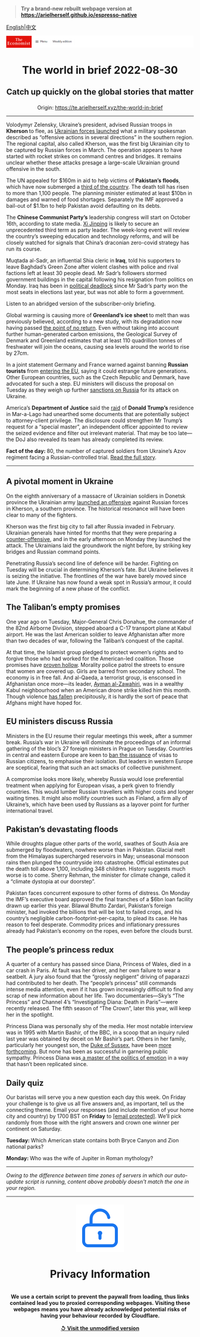 > **Try a brand-new rebuilt webpage version at https://arielherself.github.io/espresso-native**

[English](https://github.com/arielherself/espresso/blob/main/README.md)|[中文](https://github-com.translate.goog/arielherself/espresso/blob/main/README.md?_x_tr_sl=en&_x_tr_tl=zh-CN&_x_tr_hl=zh-CN&_x_tr_pto=wapp)



![The Economist](menubar.png)

# <p align="center">The world in brief 2022-08-30</p>

## <p align="center">Catch up quickly on the global stories that matter</p>

<p align="center">Origin: <a href="https://te.arielherself.xyz/the-world-in-brief">https://te.arielherself.xyz/the-world-in-brief</a><hr>

Volodymyr Zelensky, Ukraine’s president, advised Russian troops in <strong>Kherson </strong>to flee, as [Ukrainian forces launched](https://te.arielherself.xyz/europe/2022/08/29/ukraine-starts-a-push-to-recapture-kherson-a-crucial-russian-occupied-city) what a military spokesman described as “offensive actions in several directions” in the southern region. The regional capital, also called Kherson, was the first big Ukrainian city to be captured by Russian forces in March. The operation appears to have started with rocket strikes on command centres and bridges. It remains unclear whether these attacks presage a large-scale Ukrainian ground offensive in the south.

The UN appealed for $160m in aid to help victims of <strong>Pakistan’s floods</strong>, which have now submerged a [third of the country](https://te.arielherself.xyz/asia/2022/08/30/pakistan-has-been-hit-by-its-worst-floods-in-recent-memory). The death toll has risen to more than 1,100 people. The planning minister estimated at least $10bn in damages and warned of food shortages. Separately the IMF approved a bail-out of $1.1bn to help Pakistan avoid defaulting on its debts.

The <strong>Chinese Communist Party’s</strong> leadership congress will start on October 16th, according to state media. [Xi Jinping](https://te.arielherself.xyz/china/2022/07/13/xi-jinping-has-nurtured-an-ugly-form-of-chinese-nationalism) is likely to secure an unprecedented third term as party leader. The week-long event will review the country’s sweeping education and technology reforms, and will be closely watched for signals that China’s draconian zero-covid strategy has run its course.

Muqtada al-Sadr, an influential Shia cleric in<strong> Iraq</strong>, told his supporters to leave Baghdad’s Green Zone after violent clashes with police and rival factions left at least 30 people dead. Mr Sadr’s followers stormed government buildings in the capital following his resignation from politics on Monday. Iraq has been in [political deadlock](https://te.arielherself.xyz/middle-east-and-africa/2022/08/01/iraqs-parliamentary-plague) since Mr Sadr’s party won the most seats in elections last year, but was not able to form a government.

Listen to an abridged version of the subscriber-only briefing.

Global warming is causing more of <strong>Greenland’s ice sheet </strong>to melt than was previously believed, according to a new study, with its degradation now having passed [the point of no return](https://te.arielherself.xyz/graphic-detail/2020/08/25/the-greenland-ice-sheet-has-melted-past-the-point-of-no-return). Even without taking into account further human-generated carbon emissions, the Geological Survey of Denmark and Greenland estimates that at least 110 quadrillion tonnes of freshwater will join the oceans, causing sea levels around the world to rise by 27cm.

In a joint statement Germany and France warned against banning <strong>Russian tourists </strong>from [entering the EU](https://te.arielherself.xyz/graphic-detail/2022/03/04/russians-are-trying-to-flee-putins-chaos), saying it could estrange future generations. Other European countries, such as the Czech Republic and Denmark, have advocated for such a step. EU ministers will discuss the proposal on Tuesday as they weigh up further [sanctions on Russia](https://te.arielherself.xyz/finance-and-economics/2022/08/24/western-sanctions-will-eventually-impair-russias-economy) for its attack on Ukraine.

America’s <strong>Department of Justice</strong> said the [raid](https://te.arielherself.xyz/united-states/2022/08/10/the-raid-on-mar-a-lago-could-shake-americas-foundations) of <strong>Donald Trump’s</strong> residence in Mar-a-Lago had unearthed some documents that are potentially subject to attorney-client privilege. The disclosure could strengthen Mr Trump’s request for a “special master”, an independent officer appointed to review the seized evidence and filter out irrelevant material. That may be too late—the DoJ also revealed its team has already completed its review.

<strong>Fact of the day: </strong>80, the number of captured soldiers from Ukraine’s Azov regiment facing a Russian-controlled trial. [Read the full story](https://te.arielherself.xyz/europe/2022/08/28/russia-prepares-an-international-tribunal-for-the-ukrainian-defenders-of-mariupol).

----------

## A pivotal moment in Ukraine

On the eighth anniversary of a massacre of Ukrainian soldiers in Donetsk province the Ukrainian army [launched an offensive](https://te.arielherself.xyz/europe/2022/08/29/ukraine-starts-a-push-to-recapture-kherson-a-crucial-russian-occupied-city) against Russian forces in Kherson, a southern province. The historical resonance will have been clear to many of the fighters.

Kherson was the first big city to fall after Russia invaded in February. Ukrainian generals have hinted for months that they were preparing a [counter-offensive](https://te.arielherself.xyz/europe/2022/08/14/a-ukrainian-counter-offensive-in-kherson-faces-steep-odds), and in the early afternoon on Monday they launched the attack. The Ukrainians laid the groundwork the night before, by striking key bridges and Russian command points.

Penetrating Russia’s second line of defence will be harder. Fighting on Tuesday will be crucial in determining Kherson’s fate. But Ukraine believes it is seizing the initiative. The frontlines of the war have barely moved since late June. If Ukraine has now found a weak spot in Russia’s armour, it could mark the beginning of a new phase of the conflict.

## The Taliban’s empty promises

One year ago on Tuesday, Major-General Chris Donahue, the commander of the 82nd Airborne Division, stepped aboard a C-17 transport plane at Kabul airport. He was the last American soldier to leave Afghanistan after more than two decades of war, following the Taliban’s conquest of the capital.

At that time, the Islamist group pledged to protect women’s rights and to forgive those who had worked for the American-led coalition. Those promises have [proven hollow](https://te.arielherself.xyz/asia/2022/08/11/afghanistan-is-poorer-and-hungrier-than-a-year-ago). Morality police patrol the streets to ensure that women are covered up. Girls are barred from secondary school. The economy is in free fall. And al-Qaeda, a terrorist group, is ensconsed in Afghanistan once more—its leader, [Ayman al-Zawahiri](https://te.arielherself.xyz/asia/2022/08/02/the-death-of-al-qaedas-leader-may-not-halt-a-jihadist-resurgence), was in a wealthy Kabul neighbourhood when an American drone strike killed him this month. Though violence [has fallen](https://te.arielherself.xyz/graphic-detail/2022/08/15/violence-in-afghanistan-has-dropped-under-the-taliban) precipitously, it is hardly the sort of peace that Afghans might have hoped for.

## EU ministers discuss Russia

Ministers in the EU resume their regular meetings this week, after a summer break. Russia’s war in Ukraine will dominate the proceedings of an informal gathering of the bloc’s 27 foreign ministers in Prague on Tuesday. Countries in central and eastern Europe are keen to [ban the issuance](https://te.arielherself.xyz/europe/2022/08/25/as-the-war-in-ukraine-drags-on-the-costs-for-europe-are-mounting) of visas to Russian citizens, to emphasise their isolation. But leaders in western Europe are sceptical, fearing that such an act smacks of collective punishment.

A compromise looks more likely, whereby Russia would lose preferential treatment when applying for European visas, a perk given to friendly countries. This would lumber Russian travellers with higher costs and longer waiting times. It might also mollify countries such as Finland, a firm ally of Ukraine’s, which have been used by Russians as a layover point for further international travel.

## Pakistan’s devastating floods

While droughts plague other parts of the world, swathes of South Asia are submerged by floodwaters, nowhere worse than in Pakistan. Glacial melt from the Himalayas supercharged reservoirs in May; unseasonal monsoon rains then plunged the countryside into catastrophe. Official estimates put the death toll above 1,100, including 348 children. History suggests much worse is to come. Sherry Rehman, the minister for climate change, called it a “climate dystopia at our doorstep”.

Pakistan faces concurrent exposure to other forms of distress. On Monday the IMF’s executive board approved the final tranches of a $6bn loan facility drawn up earlier this year. Bilawal Bhutto Zardari, Pakistan’s foreign minister, had invoked the billions that will be lost to failed crops, and his country’s negligible carbon-footprint-per-capita, to plead its case. He has reason to feel desperate. Commodity prices and inflationary pressures already had Pakistan’s economy on the ropes, even before the clouds burst.

## The people’s princess redux

A quarter of a century has passed since Diana, Princess of Wales, died in a car crash in Paris. At fault was her driver, and her own failure to wear a seatbelt. A jury also found that the “grossly negligent” driving of paparazzi had contributed to her death. The “people’s princess” still commands intense media attention, even if it has grown increasingly difficult to find any scrap of new information about her life. Two documentaries—Sky’s “The Princess” and Channel 4’s “Investigating Diana: Death in Paris”—were recently released. The fifth season of “The Crown”, later this year, will keep her in the spotlight.

Princess Diana was personally shy of the media. Her most notable interview was in 1995 with Martin Bashir, of the BBC, in a scoop that an inquiry ruled last year was obtained by deceit on Mr Bashir’s part. Others in her family, particularly her youngest son, the [Duke of Sussex](https://te.arielherself.xyz/britain/2020/01/16/harry-meghan-and-marx), have been [more forthcoming](https://te.arielherself.xyz/britain/2021/03/08/prince-harry-and-meghan-markle-take-on-the-firm). But none has been as successful in garnering public sympathy. Princess Diana was[ a master of the politics of emotion](https://te.arielherself.xyz/britain/2020/11/14/how-princess-diana-shaped-politics) in a way that hasn’t been replicated since.

## Daily quiz

Our baristas will serve you a new question each day this week. On Friday your challenge is to give us all five answers and, as important, tell us the connecting theme. Email your responses (and include mention of your home city and country) by 1700 BST on <strong>Friday</strong> to [<span class="__cf_email__" data-cfemail="80d1f5e9fac5f3f0f2e5f3f3efc0e5e3efeeefede9f3f4aee3efed">[email&#160;protected]</span>](https://mail.google.com/mail/?view=cm&amp;fs=1&amp;tf=1&amp;to=QuizEspresso@te.arielherself.xyz). We’ll pick randomly from those with the right answers and crown one winner per continent on Saturday.

<strong>Tuesday: </strong>Which American state contains both Bryce Canyon and Zion national parks?

<strong>Monday: </strong>Who was the wife of Jupiter in Roman mythology?

----------

*Owing to the difference between time zones of servers in which our auto-update script is running, content above probably doesn't match the one in your region.*

|<br><div align="center"><img src="unlock.png" /><h1>Privacy Information</h1></div></br>We use a certain script to prevent the paywall from loading, thus links contained lead you to proxied corresponding webpages. Visiting these webpages means you have already acknowledged potential risks of having your behaviour recorded by Cloudflare.<br><br>[&#x21BA; Visit the unmodified version](README.raw.md)<br><br>|
|-----|
